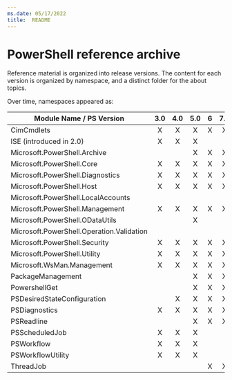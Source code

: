 ```yaml
---
ms.date: 05/17/2022
title:  README
---
```

# PowerShell reference archive

Reference material is organized into release versions. The content for each
version is organized by namespace, and a distinct folder for the about topics.

Over time, namespaces appeared as:

|         Module Name / PS Version          |  3.0  |  4.0  |  5.0  |   6   |  7.1  |  7.3  |
| ----------------------------------------- | :---: | :---: | :---: | :---: | :---: | :---: |
| CimCmdlets                                |   X   |   X   |   X   |   X   |   X   |   X   |
| ISE (introduced in 2.0)                   |   X   |   X   |   X   |       |       |       |
| Microsoft.PowerShell.Archive              |       |       |   X   |   X   |   X   |   X   |
| Microsoft.PowerShell.Core                 |   X   |   X   |   X   |   X   |   X   |   X   |
| Microsoft.PowerShell.Diagnostics          |   X   |   X   |   X   |   X   |   X   |   X   |
| Microsoft.PowerShell.Host                 |   X   |   X   |   X   |   X   |   X   |   X   |
| Microsoft.PowerShell.LocalAccounts        |       |       |       |       |       |       |
| Microsoft.PowerShell.Management           |   X   |   X   |   X   |   X   |   X   |   X   |
| Microsoft.PowerShell.ODataUtils           |       |       |   X   |       |       |       |
| Microsoft.PowerShell.Operation.Validation |       |       |       |       |       |       |
| Microsoft.PowerShell.Security             |   X   |   X   |   X   |   X   |   X   |   X   |
| Microsoft.PowerShell.Utility              |   X   |   X   |   X   |   X   |   X   |   X   |
| Microsoft.WsMan.Management                |   X   |   X   |   X   |   X   |   X   |   X   |
| PackageManagement                         |       |       |   X   |   X   |   X   |   X   |
| PowershellGet                             |       |       |   X   |   X   |   X   |   X   |
| PSDesiredStateConfiguration               |       |   X   |   X   |   X   |   X   |       |
| PSDiagnostics                             |   X   |   X   |   X   |   X   |   X   |   X   |
| PSReadline                                |       |       |   X   |   X   |   X   |   X   |
| PSScheduledJob                            |   X   |   X   |   X   |       |       |       |
| PSWorkflow                                |   X   |   X   |   X   |       |       |       |
| PSWorkflowUtility                         |   X   |   X   |   X   |       |       |       |
| ThreadJob                                 |       |       |       |   X   |   X   |   X   |
